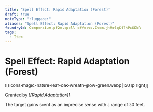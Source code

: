 ```yaml
---
title: "Spell Effect: Rapid Adaptation (Forest)"
draft: true
noteType: ":luggage:"
aliases: "Spell Effect: Rapid Adaptation (Forest)"
foundryId: Compendium.pf2e.spell-effects.Item.jtMo6qS47hPx6EbR
tags:
  - Item
---
```


# Spell Effect: Rapid Adaptation (Forest)
![[icons-magic-nature-leaf-oak-wreath-glow-green.webp|150 lp right]]

Granted by _[[Rapid Adaptation]]_

The target gains scent as an imprecise sense with a range of 30 feet.

